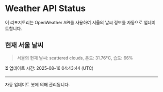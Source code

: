 
# Weather API Status

이 리포지토리는 OpenWeather API를 사용하여 서울의 날씨 정보를 자동으로 업데이트합니다.

## 현재 서울 날씨
> 서울의 현재 날씨: scattered clouds, 온도: 31.76°C, 습도: 66%

⏳ 업데이트 시간: 2025-08-16 04:43:44 (UTC)

---
자동 업데이트 봇에 의해 관리됩니다.
